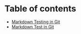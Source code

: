 # Table of contents

* [Markdown Testing in Git](README.md)
* [Markdown Test in Git](markdown-test-in-git.md)
